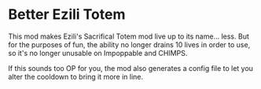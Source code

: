 # Better Ezili Totem

This mod makes Ezili's Sacrifical Totem mod live up to its name... less. But for the purposes of fun, the ability no longer drains 10 lives in order to use, so it's no longer unusable on Impoppable and CHIMPS.

If this sounds too OP for you, the mod also generates a config file to let you alter the cooldown to bring it more in line. 